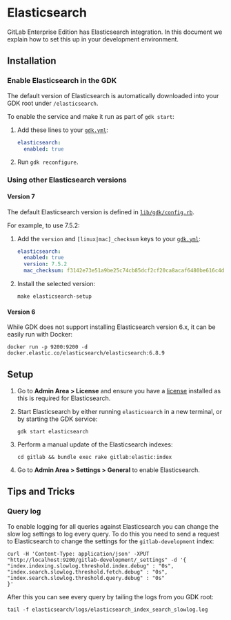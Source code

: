 # Elasticsearch

GitLab Enterprise Edition has Elasticsearch integration. In this
document we explain how to set this up in your development
environment.

## Installation

### Enable Elasticsearch in the GDK

The default version of Elasticsearch is automatically downloaded into your GDK root under `/elasticsearch`.

To enable the service and make it run as part of `gdk start`:

1. Add these lines to your [`gdk.yml`](../configuration.md):

   ```yaml
   elasticsearch:
     enabled: true
   ```

1. Run `gdk reconfigure`.

### Using other Elasticsearch versions

#### Version 7

The default Elasticsearch version is defined in [`lib/gdk/config.rb`](../../lib/gdk/config.rb).

For example, to use 7.5.2:

1. Add the `version` and `[linux|mac]_checksum` keys to your [`gdk.yml`](../configuration.md):

   ```yaml
   elasticsearch:
     enabled: true
     version: 7.5.2
     mac_checksum: f3142e73e51a9be25c74cb85dcf2cf20ca8acaf6480be616c4dd0404469e5f22a086efbe81dc975d0af19543437e8daf45d41a5952750048b01517857a00c676
   ```

1. Install the selected version:

   ```shell
   make elasticsearch-setup
   ```

#### Version 6

While GDK does not support installing Elasticsearch version 6.x, it can be easily run with Docker:

```shell
docker run -p 9200:9200 -d docker.elastic.co/elasticsearch/elasticsearch:6.8.9
```

## Setup

1. Go to **Admin Area > License** and ensure you have a [license](https://about.gitlab.com/handbook/developer-onboarding/#working-on-gitlab-ee) installed as this is required for Elasticsearch.

1. Start Elasticsearch by either running `elasticsearch` in a new terminal, or
   by starting the GDK service:

   ```shell
   gdk start elasticsearch
   ```

1. Perform a manual update of the Elasticsearch indexes:

   ```shell
   cd gitlab && bundle exec rake gitlab:elastic:index
   ```

1. Go to **Admin Area > Settings > General** to enable Elasticsearch.

## Tips and Tricks

### Query log

To enable logging for all queries against Elasticsearch you can change the slow
log settings to log every query. To do this you need to send a request to
Elasticsearch to change the settings for the `gitlab-development` index:

```shell
curl -H 'Content-Type: application/json' -XPUT "http://localhost:9200/gitlab-development/_settings" -d '{
"index.indexing.slowlog.threshold.index.debug" : "0s",
"index.search.slowlog.threshold.fetch.debug" : "0s",
"index.search.slowlog.threshold.query.debug" : "0s"
}'
```

After this you can see every query by tailing the logs from you GDK root:

```shell
tail -f elasticsearch/logs/elasticsearch_index_search_slowlog.log
```

